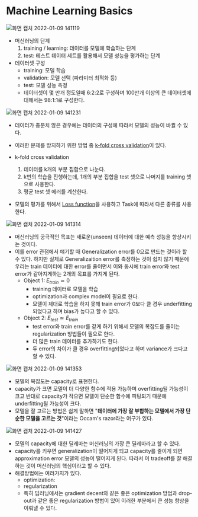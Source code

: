 # Machine Learning Basics

![화면 캡처 2022-01-09 141119](https://user-images.githubusercontent.com/44192730/148670333-2f707abd-4409-4c7b-a8fc-73b03cea88d2.png)
- 머신러닝의 단계
    1. training / learning: 데이터를 모델에 학습하는 단계
    2. test: 테스트 데이터 세트를 활용해서 모델 성능을 평가하는 단계
- 데이터셋 구성
    - training: 모델 학습
    - validation: 모델 선택 (파라미터 최적화 등)
    - test: 모델 성능 측정
    - 데이터셋이 몇 만개 정도일때 6:2:2로 구성하며 100만개 이상의 큰 데이터셋에 대해서는 98:1:1로 구성한다.
    
![화면 캡처 2022-01-09 141231](https://user-images.githubusercontent.com/44192730/148670341-0b461e0f-11d2-404c-a7e5-1cd261650600.png)
- 데이터가 충분치 않은 경우에는 데이터의 구성에 따라서 모델의 성능이 바뀔 수 있다.
- 이러한 문제를 방지하기 위한 방법 중 [k-fold cross validation](https://scikit-learn.org/stable/modules/cross_validation.html)이 있다.
- k-fold cross validation
    1. 데이터를 k개의 부분 집합으로 나눈다.
    2. k번의 학습을 진행하는데, 1개의 부분 집합을 test 셋으로 나머지를 training 셋으로 사용한다.
    3. 평균 test 셋 에러를 계산한다.

- 모델의 평가를 위해서 [Loss function](https://en.wikipedia.org/wiki/Loss_function)을 사용하고 Task에 따라서 다른 종류를 사용한다.

![화면 캡처 2022-01-09 141314](https://user-images.githubusercontent.com/44192730/148670357-5afb5b8d-dece-4118-aa9e-d09912d7cfa4.png)
- 머신러닝의 궁극적인 목표는 새로운(unseen) 데이터에 대한 예측 성능을 향상시키는 것이다.
- 이를 error 관점에서 얘기할 때 Generalization error를 0으로 만드는 것이라 할 수 있다. 하지만 실제로 Generalizaition error를 측정하는 것이 쉽지 않기 때문에 우리는 train 데이터에 대한 error를 줄이면서 이와 동시에 train error와 test error가 같아지게하는 2개의 목표를 가지게 된다.
    - Object 1: $E_{train} \simeq 0$
        - training 데이터로 모델을 학습
        - optimization과 complex model이 필요로 한다.
        - 모델이 제대로 학습을 하지 못해 train error가 0보다 클 경우 underfitting되었다고 하며 bias가 높다고 할 수 있다.
    - Object 2: $E_{test} \simeq E_{train}$
        - test error와 train error를 같게 하기 위해서 모델의 복잡도를 줄이는 regularization 방법들이 필요로 한다.
        - 더 많은 train 데이터를 추가하기도 한다.
        - 두 error의 차이가 클 경우 overfitting되었다고 하며 variance가 크다고 할 수 있다.

![화면 캡처 2022-01-09 141353](https://user-images.githubusercontent.com/44192730/148670375-8906495c-c7f8-4f0f-a57e-a7356bd5900c.png)
- 모델의 복잡도는 capacity로 표현한다.
- capacity가 크면 모델이 더 다양한 함수에 적용 가능하며 overfitting될 가능성이 크고 반대로 capacity가 작으면 모델이 단순한 함수에 피팅되기 때문에 underfitting될 가능성이 크다.
- 모델을 잘 고르는 방법은 쉽게 말하면 "**데이터에 가장 잘 부합하는 모델에서 가장 단순한 모델을 고르는 것**"이라는 Occam's razor라는 어구가 있다.

![화면 캡처 2022-01-09 141427](https://user-images.githubusercontent.com/44192730/148670388-e0177762-ae63-405a-bbfa-9a27e7e25d4c.png)
- 모델의 capacity에 대한 딜레마는 머신러닝의 가장 큰 딜레마라고 할 수 있다.
- capacity를 키우면 generalization이 떨어지게 되고 capacity를 줄이게 되면 approximation error 모델의 성능이 떨어지게 된다. 따라서 이 tradeoff를 잘 해결하는 것이 머신러닝의 핵심이라고 할 수 있다.
- 해결방법에는 여러가지가 있다.
    - optimization:
    - regularization
    - 특히 딥러닝에서는 gradient decent와 같은 좋은 optimization 방법과 drop-out과 같은 좋은 regularization 방법이 있어 이러한 부분에서 큰 성능 향상을 이뤄낼 수 있다.


